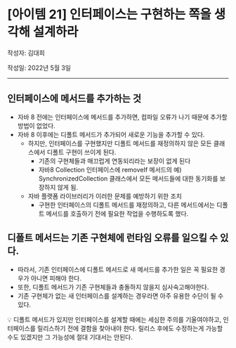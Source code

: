 # [아이템 21] 인터페이스는 구현하는 쪽을 생각해 설계하라

작성자: 김대희

작성일: 2022년 5월 3일

---

## 인터페이스에 메서드를 추가하는 것

- 자바 8 전에는 인터페이스에 메서드를 추가하면, 컴파일 오류가 나기 때문에 추가할 방법이 없었다.
- 자바 8 이후에는 디폴트 메서드가 추가되어 새로운 기능을 추가할 수 있다.
    - 하지만, 인터페이스를 구현했지만 디폴트 메서드를 재정의하지 않은 모든 클래스에서 디폴트 구현이 쓰이게 된다.
        - 기존의 구현체들과 매끄럽게 연동되리라는 보장이 없게 된다
        - 자바8 Collection 인터페이스에 removeIf 메서드의 예) SynchronizedCollection 클래스에서 모든 메서드들에 대한 동기화를 보장하지 않게 됨.
    - 자바 플랫폼 라이브러리가 이러한 문제를 예방하기 위한 조치
        - 구현한 인터페이스의 디폴트 메서드를 재정의하고, 다른 메서드에서는 디폴트 메서드를 호출하기 전에 필요한 작업을 수행하도록 했다.

## 디폴트 메서드는 기존 구현체에 런타임 오류를 일으킬 수 있다.

- 따라서, 기존 인터페이스에 디폴트 메서드로 새 메서드를 추가한 일은 꼭 필요한 경우가 아니면 피해야 한다.
- 또한, 디폴트 메서드가 기존 구현체들과 충돌하지 않을지 심사숙고해야한다.
- 기존 구현체가 없는 새 인터페이스를 설계하는 경우라면 아주 유용한 수단이 될 수 있다.

<aside>
💡 디폴트 메서드가 있지만 인터페이스를 설계할 때에는 세심한 주의를 기울여야하고, 인터페이스를 릴리스하기 전에 결함을 찾아내야 한다. 릴리스 후에도 수정하는게 가능할 수도 있겠지만 그 가능성에 절대 기대서는 안된다.

</aside>
